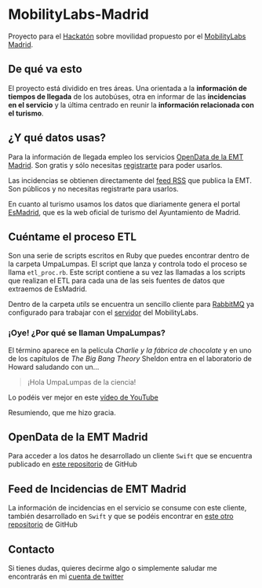 # MobilityLabs-Madrid
Proyecto para el [Hackatón](https://mobilitylabs.emtmadrid.es/portal/index.php/hackaton-2016/) sobre movilidad propuesto por el [MobilityLabs Madrid](https://mobilitylabs.emtmadrid.es/portal/).

## De qué va esto

El proyecto está dividido en tres áreas. Una orientada a la **información de tiempos de llegada** de los autobúses, otra en informar de las **incidencias en el servicio** y la última centrado en reunir la **información relacionada con el turismo**.

## ¿Y qué datos usas?

Para la información de llegada empleo los servicios [OpenData de la EMT Madrid](http://opendata.emtmadrid.es/Home). Son gratis y sólo necesitas [registrarte](http://opendata.emtmadrid.es/Formulario) para poder usarlos.

Las incidencias se obtienen directamente del [feed RSS](http://servicios.emtmadrid.es:8080/rss/emtrss.xml) que publica la EMT. Son públicos y no necesitas registrarte para usarlos.

En cuanto al turismo usamos los datos que diariamente genera el portal [EsMadrid](http://esmadrid.com), que es la web oficial de turismo del Ayuntamiento de Madrid.

## Cuéntame el proceso ETL

Son una serie de scripts escritos en Ruby que puedes encontrar dentro de la carpeta UmpaLumpas. El script que lanza y controla todo el proceso se llama `etl_proc.rb`. Este script contiene a su vez las llamadas a los scripts que realizan el ETL para cada una de las seis fuentes de datos que extraemos de EsMadrid.

Dentro de la carpeta *utils* se encuentra un sencillo cliente para [RabbitMQ](https://www.rabbitmq.com/) ya configurado para trabajar con el [servidor](https://mobilitylabs.emtmadrid.es/portal/index.php/servidor-de-colas/) del MobilityLabs.

### ¡Oye! ¿Por qué se llaman UmpaLumpas?
El término aparece en la película *Charlie y la fábrica de chocolate* y en uno de los capítulos de *The Big Bang Theory* Sheldon entra en el laboratorio de Howard saludando con un...

> ¡Hola UmpaLumpas de la ciencia!

Lo podéis ver mejor en este [vídeo de YouTube](https://www.youtube.com/watch?v=u_Q68mG5tKY)

Resumiendo, que me hizo gracia.

## OpenData de la EMT Madrid

Para acceder a los datos he desarrollado un cliente `Swift` que se encuentra publicado en [este repositorio](https://github.com/fitomad/EMTClient) de GitHub

## Feed de Incidencias de EMT Madrid

La información de incidencias en el servicio se consume con este cliente, también desarrollado en `Swift` y que se podéis encontrar en [este otro repositorio](https://github.com/fitomad/EMTFeedClient) de GitHub

## Contacto

Si tienes dudas, quieres decirme algo o simplemente saludar me encontrarás en mi [cuenta de twitter](https://twitter.com/fitomad)
